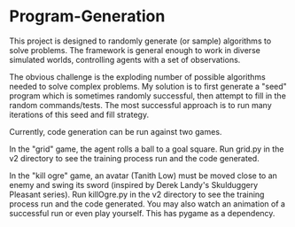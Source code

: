 # Program-Generation

This project is designed to randomly generate (or sample)
algorithms to solve problems. The framework is general enough
to work in diverse simulated worlds, controlling agents
with a set of observations.

The obvious challenge is the exploding number of possible
algorithms needed to solve complex problems.
My solution is to first generate a "seed" program which is sometimes
randomly successful, then attempt to fill in the random commands/tests.
The most successful approach is to run many iterations of this seed
and fill strategy.

Currently, code generation can be run against two games.

In the "grid" game, the agent rolls a ball to a goal square.
Run grid.py in the v2 directory to see the training process run
and the code generated.

In the "kill ogre" game, an avatar (Tanith Low) must be moved close to an enemy
and swing its sword (inspired by Derek Landy's Skulduggery Pleasant series).
Run killOgre.py in the v2 directory to see the training process run
and the code generated.
You may also watch an animation of a successful run or even play yourself.
This has pygame as a dependency.
